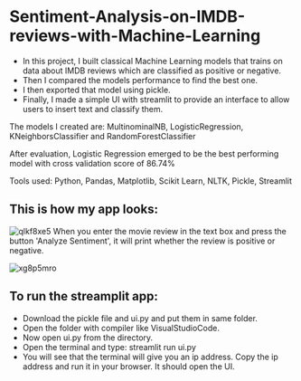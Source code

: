 # Sentiment-Analysis-on-IMDB-reviews-with-Machine-Learning
* In this project, I built classical Machine Learning models that trains on data about IMDB reviews which are classified as positive or negative.
* Then I compared the models performance to find the best one.
* I then exported that model using pickle.
* Finally, I made a simple UI with streamlit to provide an interface to allow users to insert text and classify them.

The models I created are: MultinominalNB, LogisticRegression, KNeighborsClassifier and RandomForestClassifier

After evaluation, Logistic Regression emerged to be the best performing model with cross validation score of 86.74%

Tools used: Python, Pandas, Matplotlib, Scikit Learn, NLTK, Pickle, Streamlit

## This is how my app looks:
![qlkf8xe5](https://github.com/gurung-ajay/Sentiment-Analysis-on-IMDB-reviews-with-Machine-Learning/assets/135496373/071c9470-37f2-4831-b1f9-3ed4283d3892)
When you enter the movie review in the text box and press the button 'Analyze Sentiment', it will print whether the review is positive or negative.


![xg8p5mro](https://github.com/gurung-ajay/Sentiment-Analysis-on-IMDB-reviews-with-Machine-Learning/assets/135496373/ecef0e8c-7d66-44be-91c0-2baf8e377acd)

## To run the streamplit app:
* Download the pickle file and ui.py and put them in same folder.
* Open the folder with compiler like VisualStudioCode.
* Now open ui.py from the directory.
* Open the terminal and type: streamlit run ui.py
* You will see that the terminal will give you an ip address. Copy the ip address and run it in your browser. It should open the UI.



